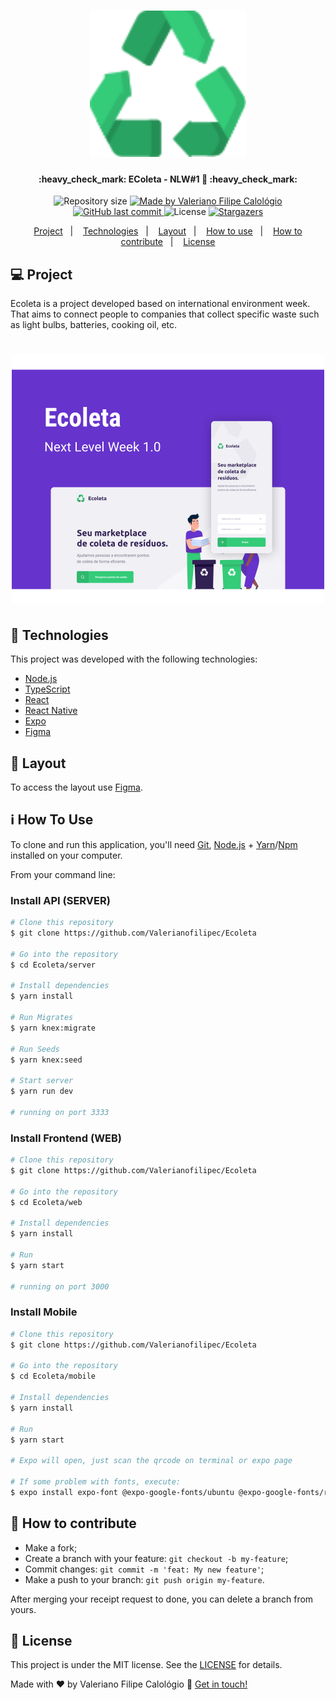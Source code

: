 <h1 align="center">
    <img alt="Ecoleta" title="#Ecoleta" src=".github/logoEcoleta.svg" width="250px" />
</h1>

<h4 align="center"> 
	:heavy_check_mark: EColeta - NLW#1 🚀 :heavy_check_mark:
</h4>
<p align="center">
  <img alt="Repository size" src="https://img.shields.io/github/repo-size/Valerianofilipec/Ecoleta">
	
  <a href="https://www.linkedin.com/in/valerianofilipec/">
    <img alt="Made by Valeriano Filipe Calológio" src="https://img.shields.io/badge/made%20by-ValerianoFilipe-%2304D361">
  </a>
  
  <a href="https://github.com/Valerianofilipec/Ecoleta/commits/master">
    <img alt="GitHub last commit" src="https://img.shields.io/github/last-commit/Valerianofilipec/Ecoleta">
  </a>

  <img alt="License" src="https://img.shields.io/badge/license-MIT-brightgreen">
   <a href="https://github.com/Valerianofilipec/Ecoleta/stargazers">
    <img alt="Stargazers" src="https://img.shields.io/github/stars/Valerianofilipec/Ecoleta?style=social">
  </a>
</p>

<p align="center">
  <a href="#-project">Project</a>&nbsp;&nbsp;&nbsp;|&nbsp;&nbsp;&nbsp;
  <a href="#rocket-Technologies">Technologies</a>&nbsp;&nbsp;&nbsp;|&nbsp;&nbsp;&nbsp;
  <a href="#-layout">Layout</a>&nbsp;&nbsp;&nbsp;|&nbsp;&nbsp;&nbsp;
  <a href="#-how-to-use">How to use</a>&nbsp;&nbsp;&nbsp;|&nbsp;&nbsp;&nbsp;
  <a href="#-how-to-contribute">How to contribute</a>&nbsp;&nbsp;&nbsp;|&nbsp;&nbsp;&nbsp;
  <a href="#memo-license">License</a>
</p>


## 💻 Project

Ecoleta is a project developed based on international environment week. 
That aims to connect people to companies that collect specific waste such as light bulbs, batteries, cooking oil, etc.

<h1 align="center">
    <img alt="Example" title="Example" src=".github/capa.svg" width="500px" />
</h1>


## :rocket: Technologies

This project was developed with the following technologies:

- [Node.js][nodejs]
- [TypeScript][typescript]
- [React][reactjs]
- [React Native][rn]
- [Expo][expo]
- [Figma][figma]

## 🔖 Layout

To access the layout use [Figma](https://www.figma.com/file/Zt0Dtvu1XcLqrcFD6FEQ0T/Ecoleta-Copy?node-id=136%3A546).

## :information_source: How To Use

To clone and run this application, you'll need [Git](https://git-scm.com), [Node.js][nodejs] + [Yarn][yarn]/[Npm][npm] installed on your computer.

From your command line:

### Install API (SERVER)

```bash
# Clone this repository
$ git clone https://github.com/Valerianofilipec/Ecoleta

# Go into the repository
$ cd Ecoleta/server

# Install dependencies
$ yarn install

# Run Migrates
$ yarn knex:migrate

# Run Seeds
$ yarn knex:seed

# Start server
$ yarn run dev

# running on port 3333
```

### Install Frontend (WEB)

```bash
# Clone this repository
$ git clone https://github.com/Valerianofilipec/Ecoleta

# Go into the repository
$ cd Ecoleta/web

# Install dependencies
$ yarn install

# Run
$ yarn start

# running on port 3000
```

### Install Mobile

```bash
# Clone this repository
$ git clone https://github.com/Valerianofilipec/Ecoleta

# Go into the repository
$ cd Ecoleta/mobile

# Install dependencies
$ yarn install

# Run
$ yarn start

# Expo will open, just scan the qrcode on terminal or expo page

# If some problem with fonts, execute:
$ expo install expo-font @expo-google-fonts/ubuntu @expo-google-fonts/roboto

```

## 🤔 How to contribute

-  Make a fork;
-  Create a branch with your feature: `git checkout -b my-feature`;
-  Commit changes: `git commit -m 'feat: My new feature'`;
-  Make a push to your branch: `git push origin my-feature`.

After merging your receipt request to done, you can delete a branch from yours.

## :memo: License

This project is under the MIT license. See the [LICENSE](https://github.com/Valerianofilipec/Ecoleta/blob/master/LICENSE) for details.

Made with ♥ by Valeriano Filipe Calológio :wave: [Get in touch!](https://www.linkedin.com/in/valerianofilipec/)

[figma]: https://www.figma.com/
[nodejs]: https://nodejs.org/
[typescript]: https://www.typescriptlang.org/
[expo]: https://expo.io/
[reactjs]: https://reactjs.org
[rn]: https://facebook.github.io/react-native/
[yarn]: https://yarnpkg.com/
[npm]: https://www.npmjs.com/